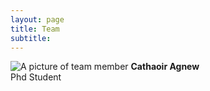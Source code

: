 ```yaml
---
layout: page
title: Team
subtitle: 
---
```


![A picture of team member](/assets/hello_world.jpeg)
**Cathaoir Agnew**  
Phd Student




